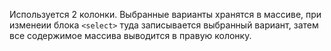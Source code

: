Используется 2 колонки. Выбранные варианты хранятся в массиве, при изменеии блока ```<select>```
туда записывается выбранный вариант, затем все содержимое массива выводится в правую колонку.